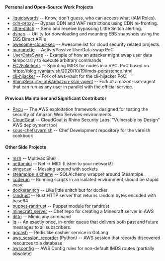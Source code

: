 #### Personal and Open-Source Work Projects
* [liquidswards](https://github.com/RyanJarv/liquidswards) -- Know, don't guess, who can access what (IAM Roles).
* [cdn-proxy](https://github.com/RyanJarv/cdn-proxy) -- Bypass CDN and WAF restrictions using CDN re-fronting.
* [little-stitch](https://github.com/RhinoSecurityLabs/little-stitch) -- Send and receive bypassing Little Snitch alerting.
* [dsnap](https://github.com/RhinoSecurityLabs/dsnap) -- Utility for downloading and mounting EBS snapshots using the EBS Direct API's
* [awesome-cloud-sec](https://github.com/RyanJarv/awesome-cloud-sec) -- Awesome list for cloud security related projects.
* [marionette](https://github.com/RyanJarv/marionette) -- Active/Passive UserData swap PoC
* [UserDataSwap](https://github.com/RyanJarv/UserDataSwap) -- Example of how an attacker might swap user data temporarily to execute arbitrary commands
* [EC2FakeImds](https://github.com/RyanJarv/EC2FakeImds) -- Spoofing IMDS for nodes in a VPC. PoC based on https://blog.ryanjarv.sh/2020/10/19/imds-persistence.html
* [cli-hijacker](https://github.com/RyanJarv/cli-hijacker) -- Fork of aws-vault for the cli-hijacker PoC.
* [RhinoSecurityLabs/amazon-ssm-agent](https://github.com/RhinoSecurityLabs/amazon-ssm-agent) -- Fork of amazon-ssm-agent that can run as any user in parallel with the official service.

#### Previous Maintainer and Significant Contributor

* [Pacu](https://github.com/RhinoSecurityLabs/pacu) -- The AWS exploitation framework, designed for testing the security of Amazon Web Services environments.
* [CloudGoat](https://github.com/RhinoSecurityLabs/cloudgoat) -- CloudGoat is Rhino Security Labs' "Vulnerable by Design" AWS deployment tool
* [sous-chefs/varnish](https://github.com/sous-chefs/varnish) -- Chef Development repository for the varnish cookbook

#### Other Side Projects

* [msh](https://github.com/RyanJarv/msh) -- Multivac Shell
* [nettomidi](https://github.com/RyanJarv/nettomidi) -- Net -> MIDI (Listen to your network!)
* [pingscan](https://github.com/RyanJarv/pingscan/blob/master/pingscan.py) -- Messing around with sockets
* [steampipe_alchemy](https://github.com/RyanJarv/steampipe_alchemy) -- SQLAlchemy wrapper around Steampipe.
* [coderun](https://github.com/RyanJarv/coderun) -- Running scripts in an isolated environment should be stupid easy.
* [dockersnitch](https://github.com/RyanJarv/dockersnitch) -- Like little snitch but for docker
* [randrust](https://github.com/RyanJarv/randrust) -- Rust HTTP server that returns random bytes encoded with base64
* [puppet-randrust](https://github.com/RyanJarv/puppet-randrust) -- Puppet module for randrust
* [minecraft_server](https://github.com/RyanJarv/minecraft_server) -- Chef repo for creating a Minecraft server in AWS
* [ditto](https://github.com/RyanJarv/ditto) -- Mimic any command
* [lq](https://github.com/RyanJarv/lq) -- An exactly once, in-order queue that delivers both past and future messages to all subscribers.
* [gocash](https://github.com/RyanJarv/gocash) -- Redis like cashier service in GoLang
* [aws_session_recorder](https://github.com/RyanJarv/aws_session_recorder) (Python) -- AWS session that records discovered resources to a database
* [awsconfig](https://github.com/RyanJarv/awsconfig) -- AWS Config rules for non-default IMDS routes (partially obsolete)
